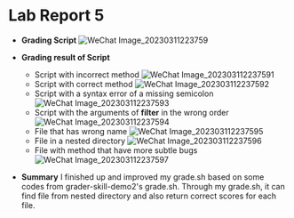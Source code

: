 # Lab Report 5

* **Grading Script**
    ![WeChat Image_20230311223759](https://user-images.githubusercontent.com/106724998/224528703-9d54375b-775d-4518-a6c1-1a30630bb55f.png)

* **Grading result of Script**
    
     * Script with incorrect method
    ![WeChat Image_202303112237591](https://user-images.githubusercontent.com/106724998/224528864-210121a4-d75b-4d18-8ab2-06c4d2d9161f.png)
    * Script with correct method
    ![WeChat Image_202303112237592](https://user-images.githubusercontent.com/106724998/224528866-011a22fe-f766-489e-8a55-8ee31b54b67d.png)
    * Script with a syntax error of a missing semicolon
    ![WeChat Image_202303112237593](https://user-images.githubusercontent.com/106724998/224528869-3e9d746a-574c-473f-8355-2c6fb681ab0b.png)
    * Script with the arguments of **filter** in the wrong order
    ![WeChat Image_202303112237594](https://user-images.githubusercontent.com/106724998/224528873-29fe4f13-24e2-4ac5-b674-ed685850c695.png)
    * File that has wrong name
    ![WeChat Image_202303112237595](https://user-images.githubusercontent.com/106724998/224528875-60b04c35-50b1-4fd3-9c55-feac51034b31.png)
    * File in a nested directory
    ![WeChat Image_202303112237596](https://user-images.githubusercontent.com/106724998/224528877-7bdec22c-602e-4d9c-93ba-731e7dd365f3.png)
    * File with method that have more subtle bugs
    ![WeChat Image_202303112237597](https://user-images.githubusercontent.com/106724998/224528879-f94491fe-a5da-4e05-8535-be03277c52fd.png)
    
* **Summary**
    I finished up and improved my grade.sh based on some codes from grader-skill-demo2's grade.sh. Through my grade.sh, it can find file from nested directory and also return correct scores for each file.
